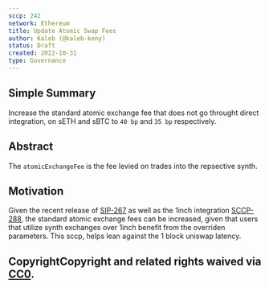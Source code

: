```yaml
---
sccp: 242
network: Ethereum
title: Update Atomic Swap Fees
author: Kaleb (@kaleb-keny)
status: Draft
created: 2022-10-31
type: Governance
---
```


## Simple Summary

Increase the standard atomic exchange fee that does not go throught direct integration, on sETH and sBTC to `40 bp` and `35 bp` respectively.

## Abstract

The `atomicExchangeFee` is the fee levied on trades into the repsective synth.

## Motivation

Given the recent release of [SIP-267](https://sips.synthetix.io/sips/sip-267/) as well as the 1inch integration [SCCP-288](https://sips.synthetix.io/sips/sip-288/), the standard atomic exchange fees can be increased, given that users that utilize synth exchanges over 1inch benefit from the overriden parameters. This sccp, helps lean against the 1 block uniswap latency.
 
## CopyrightCopyright and related rights waived via [CC0](https://creativecommons.org/publicdomain/zero/1.0/).